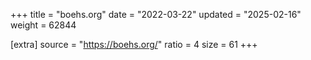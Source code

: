 +++
title = "boehs.org"
date = "2022-03-22"
updated = "2025-02-16"
weight = 62844

[extra]
source = "https://boehs.org/"
ratio = 4
size = 61
+++
